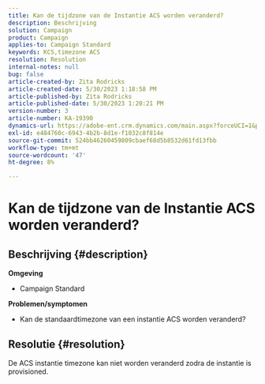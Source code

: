 ```yaml
---
title: Kan de tijdzone van de Instantie ACS worden veranderd?
description: Beschrijving
solution: Campaign
product: Campaign
applies-to: Campaign Standard
keywords: KCS,timezone ACS
resolution: Resolution
internal-notes: null
bug: false
article-created-by: Zita Rodricks
article-created-date: 5/30/2023 1:18:58 PM
article-published-by: Zita Rodricks
article-published-date: 5/30/2023 1:20:21 PM
version-number: 3
article-number: KA-19390
dynamics-url: https://adobe-ent.crm.dynamics.com/main.aspx?forceUCI=1&pagetype=entityrecord&etn=knowledgearticle&id=c0516288-ecfe-ed11-8f6e-6045bd0063aa
exl-id: e484760c-6943-4b2b-8d1e-f1032c8f814e
source-git-commit: 524bb46260459809cbaef68d5b8532d61fd13fbb
workflow-type: tm+mt
source-wordcount: '47'
ht-degree: 8%

---
```


# Kan de tijdzone van de Instantie ACS worden veranderd?

## Beschrijving {#description}

<b>Omgeving</b>
- Campaign Standard



<b>Problemen/symptomen</b>
- Kan de standaardtimezone van een instantie ACS worden veranderd?



## Resolutie {#resolution}


De ACS instantie timezone kan niet worden veranderd zodra de instantie is provisioned.
